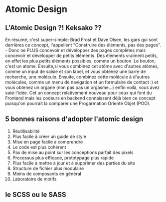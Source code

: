 # Atomic Design

## L'Atomic Design ?! Keksako ??

En résumé, c'est super-simple: Brad Frost et Dave Olsen, les gars qui sont derrières ce concept, l'appellent "Construire des éléments, pas des pages". - Donc ne PLUS concevoir et développer des pages complètes mais concevoir et développer de petits éléments. Des éléments vraiment petits, en effet les plus petits éléments possibles, comme un bouton. Le bouton, c'est un atome. Ensuite,si vous combinez cet  atôme avec d'autres atômes, comme un input de saisie et son label, et vous obtenez une barre de recherche, une molécule. Ensuite, combinez cette molécule à d'autres molécules, comme un menu de navigation et un formulaire de contact :) et vous obtenez  un organe (non pas pas un orgasme...) enfin voilà, vous avez saisi l'idée. Cet un concept relativement nouveau pour ceux qui font du Frontend mais les codeurs en backend connaissent déjà bien ce concept puisqu'on pourrait la comparer une Progarmation Orienté Objet (POO).

## 5 bonnes raisons d'adopter l'atomic design 

1. Réutilisabilité
2. Plus facile à créer un guide de style
3. Mise en page facile à comprendre
4. Le code est plus cohérent
5. Pas de mise au point sur les conceptions parfait des pixels
6. Processus plus efficace, prototypage plus rapide
7. Plus facile à mettre à jour et à supprimer des parties du site
8. Structure de fichier plus modulaire
9. Moins de composants en général
10. Laboratoire de motifs


## le SCSS ou le SASS 
